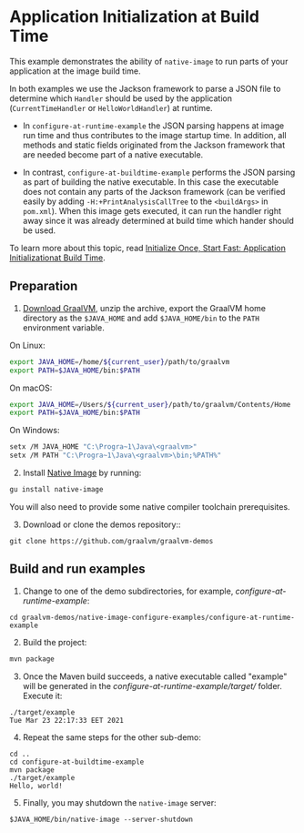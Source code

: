 # Application Initialization at Build Time

This example demonstrates the ability of `native-image` to run parts of your application at the image build time.

In both examples we use the Jackson framework to parse a JSON file to determine which `Handler` should be used by the application (`CurrentTimeHandler` or `HelloWorldHandler`) at runtime.

* In `configure-at-runtime-example` the JSON parsing happens at image run time
  and thus contributes to the image startup time. In addition, all methods and
  static fields originated from the Jackson framework that are needed become part
  of a native executable.

* In contrast, `configure-at-buildtime-example` performs the JSON parsing as
  part of building the native executable. In this case the executable does not contain any parts
  of the Jackson framework (can be verified easily by adding
  `-H:+PrintAnalysisCallTree` to the `<buildArgs>` in `pom.xml`).  When this
  image gets executed, it can run the handler right away since it was already
  determined at build time which hander should be used.

To learn more about this topic, read [Initialize Once, Start Fast: Application Initializationat Build Time](http://www.christianwimmer.at/Publications/Wimmer19a/Wimmer19a.pdf).

## Preparation

1. [Download GraalVM](https://www.graalvm.org/downloads/), unzip the archive, export the GraalVM home directory as the `$JAVA_HOME` and add `$JAVA_HOME/bin` to the `PATH` environment variable.

  On Linux:
  ```bash
  export JAVA_HOME=/home/${current_user}/path/to/graalvm
  export PATH=$JAVA_HOME/bin:$PATH
  ```
  On macOS:
  ```bash
  export JAVA_HOME=/Users/${current_user}/path/to/graalvm/Contents/Home
  export PATH=$JAVA_HOME/bin:$PATH
  ```
  On Windows:
  ```bash
  setx /M JAVA_HOME "C:\Progra~1\Java\<graalvm>"
  setx /M PATH "C:\Progra~1\Java\<graalvm>\bin;%PATH%"
  ```

2. Install [Native Image](https://www.graalvm.org/dev/reference-manual/native-image/#install-native-image) by running:
  ```bash
  gu install native-image
  ```
  You will also need to provide some native compiler toolchain prerequisites.

3. Download or clone the demos repository::
  ```
  git clone https://github.com/graalvm/graalvm-demos
  ```

## Build and run examples

1. Change to one of the demo subdirectories, for example, _configure-at-runtime-example_:
  ```
  cd graalvm-demos/native-image-configure-examples/configure-at-runtime-example
  ```
2. Build the project:
  ```bash
  mvn package
  ```
3. Once the Maven build succeeds, a native executable called "example" will be generated in the _configure-at-runtime-example/target/_ folder. Execute it:
  ```
  ./target/example
  Tue Mar 23 22:17:33 EET 2021
  ```
4. Repeat the same steps for the other sub-demo:
  ```
  cd ..
  cd configure-at-buildtime-example
  mvn package
  ./target/example
  Hello, world!
  ```
5. Finally, you may shutdown the `native-image` server:
  ```
  $JAVA_HOME/bin/native-image --server-shutdown
  ```
